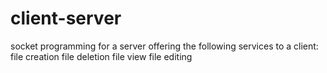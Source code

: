 # client-server
socket programming for a server offering the following services to a client:
file creation
file deletion
file view
file editing
